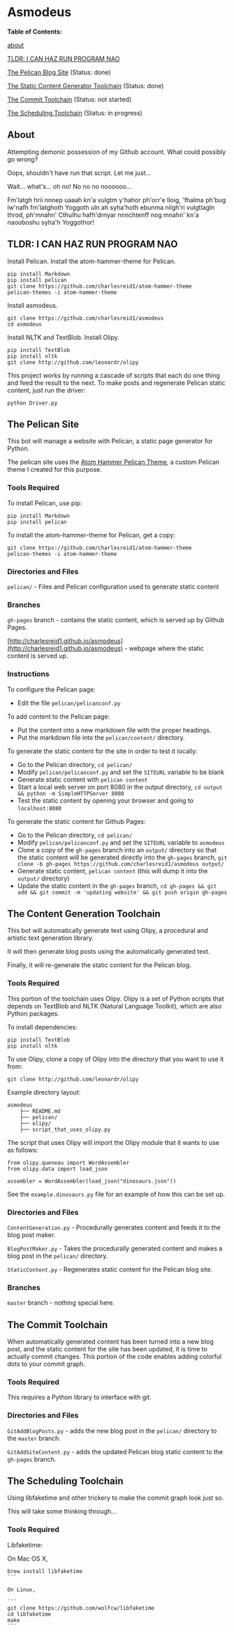 # Asmodeus

**Table of Contents:**

[about](#about)

[TLDR: I CAN HAZ RUN PROGRAM NAO](#tldr)

[The Pelican Blog Site](#pelican) (Status: done)

[The Static Content Generator Toolchain](#content) (Status: done)

[The Commit Toolchain](#commit) (Status: not started)

[The Scheduling Toolchain](#scheduling) (Status: in progress)



<a name="pelican"></a>
## About 

Attempting demonic possession of my Github account. What could possibly go wrong?

Oops, shouldn't have run that script. Let me just...

Wait... what's... oh no! No no no noooooo...

Fm'latgh hrii nnnep uaaah kn'a vulgtm y'hahor ph'orr'e lloig, 
'fhalma ph'bug lw'nafh fm'latghoth Yoggoth uln ah syha'hoth 
ebunma nilgh'ri vulgtlagln throd, ph'mnahn' Cthulhu hafh'drnyar 
nnnchtenff nog mnahn' kn'a naooboshu syha'h Yoggothor! 



<a name="tldr"></a>
## TLDR: I CAN HAZ RUN PROGRAM NAO

Install Pelican. Install the atom-hammer-theme for Pelican. 

```
pip install Markdown
pip install pelican
git clone https://github.com/charlesreid1/atom-hammer-theme
pelican-themes -i atom-hammer-theme
```

Install asmodeus.

```
git clone https://github.com/charlesreid1/asmodeus
cd asmodeus
```

Install NLTK and TextBlob. Install Olipy.

```
pip install TextBlob
pip install nltk
git clone http://github.com/leonardr/olipy
```

This project works by running a cascade of scripts that each do one thing and feed the result to the next. 
To make posts and regenerate Pelican static content, just run the driver:

```
python Driver.py
```



<a name="pelican"></a>
## The Pelican Site

This bot will manage a website with Pelican, a static page generator for Python.

The pelican site uses the [Atom Hammer Pelican Theme](http://github.com/charlesreid1/atom-hammer-theme), 
a custom Pelican theme I created for this purpose.

### Tools Required

To install Pelican, use pip:

```
pip install Markdown
pip install pelican
```

To install the atom-hammer-theme for Pelican, get a copy:

```
git clone https://github.com/charlesreid1/atom-hammer-theme
pelican-themes -i atom-hammer-theme
```

### Directories and Files

`pelican/` - Files and Pelican configuration used to generate static content 

### Branches

`gh-pages` branch - contains the static content, which is served up by Github Pages.

[http://charlesreid1.github.io/asmodeus](http://charlesreid1.github.io/asmodeus) - webpage where the static content is served up.

### Instructions

To configure the Pelican page:
* Edit the file `pelican/pelicanconf.py`

To add content to the Pelican page:
* Put the content into a new markdown file with the proper headings.
* Put the markdown file into the `pelican/content/` directory.

To generate the static content for the site in order to test it locally:
* Go to the Pelican directory, `cd pelican/`
* Modify `pelican/pelicanconf.py` and set the `SITEURL` variable to be blank
* Generate static content with `pelican content`
* Start a local web server on port 8080 in the output directory, `cd output && python -m SimpleHTTPServer 8080`
* Test the static content by opening your browser and going to `localhost:8080`

To generate the static content for Github Pages:
* Go to the Pelican directory, `cd pelican/` 
* Modify `pelican/pelicanconf.py` and set the `SITEURL` variable to `asmodeus`
* Clone a copy of the `gh-pages` branch into an `output/` directory so that the static content will be generated directly into the `gh-pages` branch, `git clone -b gh-pages https://github.com/charlesreid1/asmodeus output/`
* Generate static content, `pelican content` (this will dump it into the `output/` directory)
* Update the static content in the `gh-pages` branch, `cd gh-pages && git add && git commit -m 'updating website' && git push origin gh-pages`



<a name="content"></a>
## The Content Generation Toolchain

This bot will automatically generate text using Olipy, a procedural and artistic text generation library.

It will then generate blog posts using the automatically generated text.

Finally, it will re-generate the static content for the Pelican blog.

### Tools Required

This portion of the toolchain uses Olipy. 
Olipy is a set of Python scripts that depends on 
TextBlob and NLTK (Natural Language Toolkit), 
which are also Python packages.

To install dependencies:

```
pip install TextBlob
pip install nltk
```

To use Olipy, clone a copy of Olipy into the directory that you 
want to use it from: 

```
git clone http://github.com/leonardr/olipy
```

Example directory layout:

```
asmodeus
    ├── README.md
    ├── pelican/
    ├── olipy/
    ├── script_that_uses_olipy.py
```

The script that uses Olipy will import the Olipy module 
that it wants to use as follows: 

```
from olipy.queneau import WordAssembler
from olipy.data import load_json

assembler = WordAssembler(load_json("dinosaurs.json"))
```

See the `example.dinosaurs.py` file for an example of how this can be set up.

### Directories and Files

`ContentGeneration.py` - Procedurally generates content and feeds it to the blog post maker. 

`BlogPostMaker.py` - Takes the procedurally generated content and makes a blog post in the `pelican/` directory.

`StaticContent.py` - Regenerates static content for the Pelican blog site.

### Branches

`master` branch - nothing special here.



<a name="commit"></a>
## The Commit Toolchain

When automatically generated content has been turned into a new blog post, and the static content for the site has been updated, 
it is time to actually commit changes. This portion of the code enables adding colorful dots to your commit graph. 

### Tools Required

This requires a Python library to interface with git.

### Directories and Files

`GitAddBlogPosts.py` - adds the new blog post in the `pelican/` directory to the `master` branch.

`GitAddSiteContent.py` - adds the updated Pelican blog static content to the `gh-pages` branch.




<a name="scheduling"></a>
## The Scheduling Toolchain

Using libfaketime and other trickery to make the commit graph look just so.

This will take some thinking through...

### Tools Required

Libfaketime:

On Mac OS X,

````
brew install libfaketime
```

On Linux,

```
git clone https://github.com/wolfcw/libfaketime
cd libfaketime
make
```

